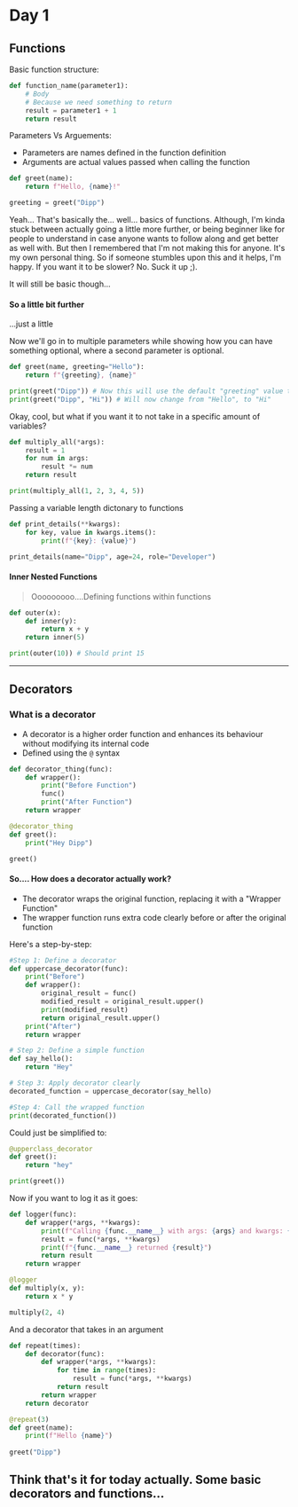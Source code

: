 # Day 1 

## Functions
Basic function structure:

```python
def function_name(parameter1):
    # Body
    # Because we need something to return
    result = parameter1 + 1
    return result
```

Parameters Vs Arguements:
- Parameters are names defined in the function definition
- Arguments are actual values passed when calling the function

```python
def greet(name):
    return f"Hello, {name}!"

greeting = greet("Dipp")
```

Yeah... That's basically the... well... basics of functions. Although, I'm kinda stuck between actually going a little more further, or being beginner like for people
to understand in case anyone wants to follow along and get better as well with. But then I remembered that I'm not making this for anyone. It's my own personal thing. So if someone stumbles upon this
and it helps, I'm happy. If you want it to be slower? No. Suck it up ;).

It will still be basic though...

#### So a little bit further
...just a little

Now we'll go in to multiple parameters while showing how you can have something optional, where a second parameter is optional.

```python
def greet(name, greeting="Hello"):
    return f"{greeting}, {name}"

print(greet("Dipp")) # Now this will use the default "greeting" value that was set. You can change it though
print(greet("Dipp", "Hi")) # Will now change from "Hello", to "Hi" 
```
Okay, cool, but what if you want it to not take in a specific amount of variables?

```python
def multiply_all(*args):
    result = 1
    for num in args:
        result *= num
    return result

print(multiply_all(1, 2, 3, 4, 5))
```

Passing a variable length dictonary to functions

```python
def print_details(**kwargs):
    for key, value in kwargs.items():
        print(f"{key}: {value}")

print_details(name="Dipp", age=24, role="Developer")
```

#### Inner Nested Functions

> Ooooooooo....Defining functions within functions

```python
def outer(x):
    def inner(y):
        return x + y
    return inner(5)

print(outer(10)) # Should print 15
```

___

## Decorators

### What is a decorator 

- A decorator is a higher order function and enhances its behaviour without modifying its internal code 
- Defined using the `@` syntax

```python
def decorator_thing(func):
    def wrapper():
        print("Before Function")
        func()
        print("After Function")
    return wrapper

@decorator_thing
def greet():
    print("Hey Dipp")

greet()
```

#### So.... How does a decorator actually work?

- The decorator wraps the original function, replacing it with a "Wrapper Function"
- The wrapper function runs extra code clearly before or after the original function

Here's a step-by-step:

```python
#Step 1: Define a decorator
def uppercase_decorator(func):
    print("Before")
    def wrapper():
        original_result = func()
        modified_result = original_result.upper()
        print(modified_result)
        return original_result.upper()
    print("After")
    return wrapper

# Step 2: Define a simple function
def say_hello():
    return "Hey"

# Step 3: Apply decorator clearly
decorated_function = uppercase_decorator(say_hello)

#Step 4: Call the wrapped function
print(decorated_function())

```

Could just be simplified to:

```python
@upperclass_decorator
def greet():
    return "hey"

print(greet())
```

Now if you want to log it as it goes:

```python
def logger(func):
    def wrapper(*args, **kwargs):
        print(f"Calling {func.__name__} with args: {args} and kwargs: {kwargs}")
        result = func(*args, **kwargs)
        print(f"{func.__name__} returned {result}")
        return result
    return wrapper

@logger
def multiply(x, y):
    return x * y

multiply(2, 4)
```

And a decorator that takes in an argument

```python
def repeat(times):
    def decorator(func):
        def wrapper(*args, **kwargs):
            for time in range(times):
                result = func(*args, **kwargs)
            return result
        return wrapper
    return decorator

@repeat(3)
def greet(name):
    print(f"Hello {name}")
    
greet("Dipp")
```

## Think that's it for today actually. Some basic decorators and functions...
